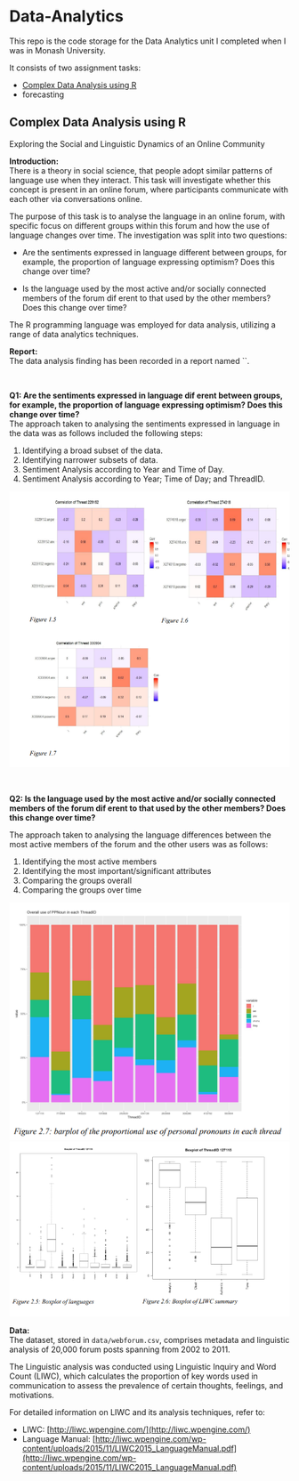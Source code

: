 # Data-Analytics
This repo is the code storage for the Data Analytics unit I completed when I was in Monash University.

It consists of two assignment tasks:
- [Complex Data Analysis using R](#complex-data-analysis-using-r)
- forecasting

## Complex Data Analysis using R
Exploring the Social and Linguistic Dynamics of an Online Community


**Introduction:**   
There is a theory in social science, that people adopt similar patterns of language use when they interact. This task will investigate whether this concept is present in an online forum, where participants communicate with each other via conversations online. 

The purpose of this task is to analyse the language in an online forum, with specific focus on different groups within this forum and how the use of language changes over time. The investigation was split into two questions: 

- Are the sentiments expressed in language different between groups, for example, the proportion of language expressing optimism? Does this change over time?

- Is the language used by the most active and/or socially connected members of the forum dif erent to that used by the other members? Does this change over time?


The R programming language was employed for data analysis, utilizing a range of data analytics techniques.



**Report:**    
The data analysis finding has been recorded in a report named ``.

<br>

**Q1: Are the sentiments expressed in language dif erent between groups, for example, the proportion of language expressing optimism? Does this change over time?**   
The approach taken to analysing the sentiments expressed in language in the data was as follows included
the following steps:
1. Identifying a broad subset of the data.
2. Identifying narrower subsets of data.
3. Sentiment Analysis according to Year and Time of Day.
4. Sentiment Analysis according to Year; Time of Day; and ThreadID.

![Q1 screenshot](./asset/Q1_screenshot.png)


<br>

**Q2: Is the language used by the most active and/or socially connected members of the forum dif erent to that used by the other members? Does this change over time?** 

The approach taken to analysing the language differences between the most active members of the forum
and the other users was as follows:
1. Identifying the most active members
2. Identifying the most important/significant attributes
3. Comparing the groups overall
4. Comparing the groups over time


![Q2 screenshot](./asset/Q2_screenshot.png)
![Q2 screenshot2](./asset/Q2_screenshot2.png)
<br>

**Data:**   
The dataset, stored in `data/webforum.csv`, comprises metadata and linguistic analysis of 20,000 forum posts spanning from 2002 to 2011.

The Linguistic analysis was conducted using Linguistic Inquiry and Word Count (LIWC), which calculates the proportion of key words used in communication to assess the prevalence of certain thoughts, feelings, and motivations.

For detailed information on LIWC and its analysis techniques, refer to:
- LIWC: [http://liwc.wpengine.com/](http://liwc.wpengine.com/)
- Language Manual: [http://liwc.wpengine.com/wp-content/uploads/2015/11/LIWC2015_LanguageManual.pdf](http://liwc.wpengine.com/wp-content/uploads/2015/11/LIWC2015_LanguageManual.pdf)



